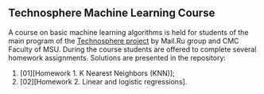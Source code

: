 ## Technosphere Machine Learning Course

A course on basic machine learning algorithms is held for students of the main program of the [Technosphere project](http://sphere.mail.ru) by Mail.Ru group and CMC Faculty of MSU. During the course students are offered to complete several homework assignments. Solutions are presented in the repository:
1. [01][Homework 1. K Nearest Neighbors (KNN)];
2. [02][Homework 2. Linear and logistic regressions].
